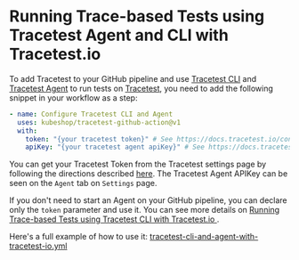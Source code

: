 # Running Trace-based Tests using Tracetest Agent and CLI with Tracetest.io

To add Tracetest to your GitHub pipeline and use [Tracetest CLI](https://docs.tracetest.io/cli/cli-installation-reference) and [Tracetest Agent](https://docs.tracetest.io/concepts/agent) to run tests on [Tracetest](https://app.tracetest.io/), you need to add the following snippet in your workflow as a step:

```yaml
- name: Configure Tracetest CLI and Agent
  uses: kubeshop/tracetest-github-action@v1
  with:
    token: "{your tracetest token}" # See https://docs.tracetest.io/concepts/environment-tokens for more details
    apiKey: "{your tracetest agent apiKey}" # See https://docs.tracetest.io/concepts/agent for more details
```

You can get your Tracetest Token from the Tracetest settings page by following the directions described [here](https://docs.tracetest.io/concepts/environment-tokens). The Tracetest Agent APIKey can be seen on the `Agent` tab on `Settings` page.

If you don't need to start an Agent on your GitHub pipeline, you can declare only the `token` parameter and use it. You can see more details on [Running Trace-based Tests using Tracetest CLI with Tracetest.io
](https://github.com/kubeshop/tracetest-github-action/tree/main/examples/tracetest-cli-with-tracetest-io).

Here's a full example of how to use it: [tracetest-cli-and-agent-with-tracetest-io.yml](./tracetest-cli-and-agent-with-tracetest-io.yml) 
